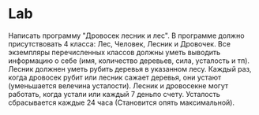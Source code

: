 # Lab

Написать программу "Дровосек лесник и лес". В программе должно присутствовать 4 класса: Лес, Человек, Лесник и Дровочек.
Все экземпляры перечисленных классов должны уметь выводить информацию о себе (имя, количество деревьев, сила, усталость и тп).
Лесник должнен уметь рубить деревья в указанном лесу. Каждый раз, когда дровосек рубит или лесник сажает деревья, они устают
(уменьшается велечина усталости). Лесник и дровосекне могут работать, когда устали или каждый 7 деньпо счету.
Усталость сбрасывается каждые 24 часа (Становится опять максимальной).
